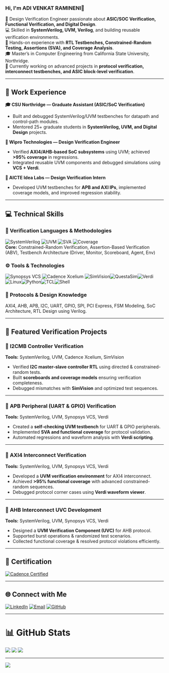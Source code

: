 ### Hi, I'm ADI VENKAT RAMINENI👋  

🔧 Design Verification Engineer passionate about **ASIC/SOC Verification, Functional Verification, and Digital Design**.<br>
💻 Skilled in **SystemVerilog, UVM, Verilog**, and building reusable verification environments.<br>
🚀 Hands-on experience with **RTL Testbenches, Constrained-Random Testing, Assertions (SVA), and Coverage Analysis**.<br>
🎓 Master’s in Computer Engineering from California State University, Northridge.<br>
🌱 Currently working on advanced projects in **protocol verification, interconnect testbenches, and ASIC block-level verification**.<br>

---

## 🧠 Work Experience  

**🎓 CSU Northridge — Graduate Assistant (ASIC/SoC Verification)**  
- Built and debugged SystemVerilog/UVM testbenches for datapath and control-path modules.  
- Mentored 25+ graduate students in **SystemVerilog, UVM, and Digital Design** projects.  

**🏢 Wipro Technologies — Design Verification Engineer**  
- Verified **AXI4/AHB-based SoC subsystems** using UVM; achieved **>95% coverage** in regressions.  
- Integrated reusable UVM components and debugged simulations using **VCS + Verdi**.  

**🔬 AICTE Idea Labs — Design Verification Intern**  
- Developed UVM testbenches for **APB and AXI IPs**, implemented coverage models, and improved regression stability.  

---

## 💻 Technical Skills  

### 🧩 Verification Languages & Methodologies  
![SystemVerilog](https://img.shields.io/badge/SystemVerilog-blue?style=flat-square) ![UVM](https://img.shields.io/badge/UVM-1.2-green?style=flat-square) ![SVA](https://img.shields.io/badge/Assertions%20(SVA)-orange?style=flat-square) 
![Coverage](https://img.shields.io/badge/Functional%20Coverage-yellow?style=flat-square) <br>
**Core:** Constrained-Random Verification, Assertion-Based Verification (ABV), Testbench Architecture (Driver, Monitor, Scoreboard, Agent, Env)

### ⚙️ Tools & Technologies  
![Synopsys VCS](https://img.shields.io/badge/Synopsys-VCS-purple?style=flat-square) ![Cadence Xcelium](https://img.shields.io/badge/Cadence-Xcelium-red?style=flat-square) ![SimVision](https://img.shields.io/badge/Cadence-SimVision-orange?style=flat-square)![QuestaSim](https://img.shields.io/badge/Siemens-QuestaSim-darkblue?style=flat-square)![Verdi](https://img.shields.io/badge/Synopsys-Verdi-green?style=flat-square)![Linux](https://img.shields.io/badge/Linux-black?style=flat-square)![Python](https://img.shields.io/badge/Python-3670A0?style=flat-square&logo=python&logoColor=ffdd54)![TCL](https://img.shields.io/badge/TCL-lightgrey?style=flat-square)![Shell](https://img.shields.io/badge/Shell_Scripting-gray?style=flat-square)

### 🔌 Protocols & Design Knowledge  
AXI4, AHB, APB, I2C, UART, GPIO, SPI, PCI Express, FSM Modeling, SoC Architecture, RTL Design using Verilog.

---

## 🌟 Featured Verification Projects  

### 🔹 **I2CMB Controller Verification**
**Tools:** SystemVerilog, UVM, Cadence Xcelium, SimVision  
- Verified **I2C master-slave controller RTL** using directed & constrained-random tests.  
- Built **scoreboards and coverage models** ensuring verification completeness.  
- Debugged mismatches with **SimVision** and optimized test sequences.  

---

### 🔹 **APB Peripheral (UART & GPIO) Verification**
**Tools:** SystemVerilog, UVM, Synopsys VCS, Verdi  
- Created a **self-checking UVM testbench** for UART & GPIO peripherals.  
- Implemented **SVA and functional coverage** for protocol validation.  
- Automated regressions and waveform analysis with **Verdi scripting**.  

---

### 🔹 **AXI4 Interconnect Verification**
**Tools:** SystemVerilog, UVM, Synopsys VCS, Verdi  
- Developed a **UVM verification environment** for AXI4 interconnect.  
- Achieved **>95% functional coverage** with advanced constrained-random sequences.  
- Debugged protocol corner cases using **Verdi waveform viewer**.  

---

### 🔹 **AHB Interconnect UVC Development**
**Tools:** SystemVerilog, UVM, Synopsys VCS, Verdi  
- Designed a **UVM Verification Component (UVC)** for AHB protocol.  
- Supported burst operations & randomized test scenarios.  
- Collected functional coverage & resolved protocol violations efficiently.  

---

## 📜 Certification  
[![Cadence Certified](https://img.shields.io/badge/Cadence-SystemVerilog%20for%20Design%20%26%20Verification-blue?style=flat&logo=cadence)](https://www.credly.com/badges/3b34ff8a-de69-411c-bb52-0bfc0ca3b156/public_url)

---

## 🌐 Connect with Me  
[![LinkedIn](https://img.shields.io/badge/LinkedIn-%230077B5.svg?logo=linkedin&logoColor=white)](https://www.linkedin.com/in/vramineni131) [![Email](https://img.shields.io/badge/Email-D14836?logo=gmail&logoColor=white)](mailto:ramineni131@gmail.com) [![GitHub](https://img.shields.io/badge/GitHub-black?logo=github&logoColor=white)](https://github.com/ADIVENKATRAMINENI)  

---

# 📊 GitHub Stats 
![](https://github-readme-stats.vercel.app/api?username=YOUR-GITHUB&theme=dark&hide_border=false&include_all_commits=false&count_private=false) ![](https://github-readme-streak-stats.herokuapp.com/?user=YOUR-GITHUB&theme=dark&hide_border=false) ![](https://github-readme-stats.vercel.app/api/top-langs/?username=YOUR-GITHUB&theme=dark&hide_border=false&include_all_commits=false&count_private=false&layout=compact) 

---

[![](https://visitcount.itsvg.in/api?id=ADIVENKATRAMINENI&icon=0&color=0)](https://visitcount.itsvg.in)  

<!-- Created with GPRM template and customized for Design Verification Engineer profile -->
